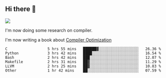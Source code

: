 


<!--
**liusy58/liusy58** is a ✨ _special_ ✨ repository because its `README.md` (this file) appears on your GitHub profile.

Here are some ideas to get you started:

- 🔭 I’m currently working on ...
- 🌱 I’m currently learning ...
- 👯 I’m looking to collaborate on ...
- 🤔 I’m looking for help with ...
- 💬 Ask me about ...
- 📫 How to reach me: ...
- 😄 Pronouns: ...
- ⚡ Fun fact: ...
-->
<!--
![](https://komarev.com/ghpvc/?username=liusy58&color=brightgreen&label=PROFILE+VIEWS)




- 🔭 I’m currently working on my .
- 📫 How to reach me:plz contact me by [email](liusy58@,ail2.sysu.edu.cn) or WeChat(LIUSIYU_58)
- 🏫 I'm an undergraduate in Sun-Yat-sen University majoring in the computer science. Expected to graduate in Spring 2021.
- 👯 I'm now interested in System such as OS, Compiler and Database. 
- 🤔 I’m looking for help with Database System.
-->

## Hi there 👋
![](https://komarev.com/ghpvc/?username=liusy58&color=brightgreen&label=PROFILE+VIEWS)



I'm now doing some research on compiler.

I'm now writing a book about [Compiler Optimization](https://github.com/liusy58/CompilerNotes/blob/master/main.pdf)


 <!--START_SECTION:waka-->

```text
C                  5 hrs 55 mins   ██████▓░░░░░░░░░░░░░░░░░░   26.36 %
Python             3 hrs 42 mins   ████░░░░░░░░░░░░░░░░░░░░░   16.54 %
Bash               2 hrs 42 mins   ███░░░░░░░░░░░░░░░░░░░░░░   12.07 %
Makefile           2 hrs 31 mins   ██▓░░░░░░░░░░░░░░░░░░░░░░   11.29 %
LLVM               2 hrs 25 mins   ██▓░░░░░░░░░░░░░░░░░░░░░░   10.83 %
Other              1 hr 42 mins    ██░░░░░░░░░░░░░░░░░░░░░░░   07.59 %
```

<!--END_SECTION:waka-->
